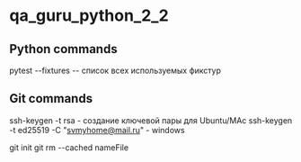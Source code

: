 # qa_guru_python_2_2

## Python commands

pytest --fixtures -- список всех используемых фикстур

## Git commands 

ssh-keygen -t rsa  - создание ключевой пары для Ubuntu/MAc
ssh-keygen -t ed25519 -C "svmyhome@mail.ru" - windows

git init
git rm --cached nameFile 